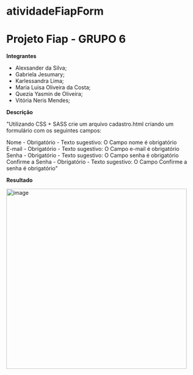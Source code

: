 # atividadeFiapForm

# Projeto Fiap - GRUPO 6

**Integrantes**

- Alexsander da Silva;
- Gabriela Jesumary;
- Karlessandra Lima;
- Maria Luisa Oliveira da Costa;
- Quezia Yasmin de Oliveira;
- Vitória Neris Mendes;

**Descrição**

"Utilizando CSS + SASS crie um arquivo cadastro.html criando um formulário com os seguintes campos:

Nome - Obrigatório - Texto sugestivo: O Campo nome é obrigatório<br>
E-mail - Obrigatório - Texto sugestivo: O Campo e-mail é obrigatório<br>
Senha - Obrigatório - Texto sugestivo: O Campo senha é obrigatório<br>
Confirme a Senha - Obrigatório - Texto sugestivo: O Campo Confirme a senha é obrigatório"<br>

**Resultado**

<img width="472" alt="image" src="https://user-images.githubusercontent.com/100864157/194566199-8ffbaf5b-be25-44e5-b8fb-81c519e49af2.png">
